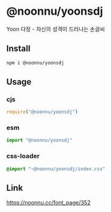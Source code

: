 # @noonnu/yoonsdj
Yoon 다정 - 자신의 성격이 드러나는 손글씨

## Install
```sh
npm i @noonnu/yoonsdj
```
## Usage
### cjs
```js
require("@noonnu/yoonsdj")
```
### esm
```js
import "@noonnu/yoonsdj"
```
### css-loader
```css
@import "~@noonnu/yoonsdj/index.css"
```

## Link
https://noonnu.cc/font_page/352